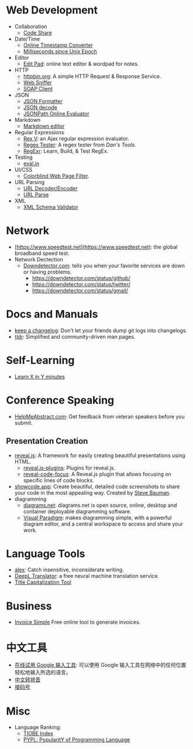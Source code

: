 # Web Development

* Collaboration
    * [Code Share](https://codeshare.io)
* Date/Time
    * [Online Timestamp Converter](http://www.epochconverter.com/)
    * [Milliseconds since Unix Epoch](http://currentmillis.com/)
* Editor
    * [Edit Pad](https://www.editpad.org): online text editor & wordpad for notes.
* HTTP
    * [httpbin.org](http://httpbin.org): A simple HTTP Request & Response Service.
    * [Web Sniffer](http://web-sniffer.net)
    * [SOAP Client](http://www.soapclient.com/soapclient)
* JSON
    * [JSON Formatter](http://www.jsoneditoronline.org/)
    * [JSON decode](http://json.parser.online.fr/)
    * [JSONPath Online Evaluator](https://jsonpath.com)
* Markdown
    * [Markdown editor](https://dillinger.io)
* Regular Expressions
    * [Rex V](http://www.rexv.org): an Ajax regular expression evaluator.
    * [Regex Tester](https://www.regexpal.com): A regex tester from _Dan's Tools_.
    * [RegExr](https://regexr.com): Learn, Build, & Test RegEx.
* Testing
    * [eval.in](https://eval.in)
* UI/CSS
    * [Colorblind Web Page Filter](https://www.toptal.com/designers/colorfilter/).
* URL Parsing
    * [URL Decoder/Encoder](http://meyerweb.com/eric/tools/dencoder/)
    * [URL Parse](https://mrcoles.com/urlparse/)
* XML
    * [XML Schema Validator](http://xmltools.corefiling.com/schemaValidate/)

# Network

* [https://www.speedtest.net](https://www.speedtest.net): the global broadband speed test.
* Network Dectection
    * [Downdetector.com](https://downdetector.com): tells you when your favorite services are down or having problems.
        * https://downdetector.com/status/github/
        * https://downdetector.com/status/twitter/
        * https://downdetector.com/status/gmail/

# Docs and Manuals

* [keep a changelog](https://keepachangelog.com): Don’t let your friends dump git logs into changelogs.
* [tldr](https://tldr.sh): Simplified and community-driven man pages.

# Self-Learning

* [Learn X in Y minutes](https://learnxinyminutes.com)

# Conference Speaking

* [HelpMeAbstract.com](http://helpmeabstract.com): Get feedback from veteran speakers before you submit.

## Presentation Creation

* [reveal.js](https://github.com/hakimel/reveal.js): A framework for easily creating beautiful presentations using HTML.
    * [reveal.js-plugins](https://github.com/rajgoel/reveal.js-plugins): Plugins for reveal.js.
    * [reveal-code-focus](https://github.com/bnjmnt4n/reveal-code-focus): A Reveal.js plugin that allows focusing on specific lines of code blocks.
* [showcode.app](https://showcode.app): Create beautiful, detailed code screenshots to share your code in the most appealing way. Created by [Steve Bauman](https://twitter.com/SteveTheBauman).
* diagramming
    * [diagrams.net](https://app.diagrams.net): diagrams.net is open source, online, desktop and container deployable diagramming software.
    * [Visual Paradigm](https://online.visual-paradigm.com): makes diagramming simple, with a powerful diagram editor, and a central workspace to access and share your work.

# Language Tools

* [alex](https://alexjs.com): Catch insensitive, inconsiderate writing.
* [DeepL Translator](https://www.deepl.com/en/translator): a free neural machine translation service.
* [Title Capitalization Tool](https://capitalizemytitle.com)

# Business

* [Invoice Simple](https://app.invoicesimple.com) Free online tool to generate invoices.

# 中文工具

* [在线试用 Google 输入工具](https://www.google.com/intl/zh-CN/inputtools/try/): 可以使用 Google 输入工具在网络中的任何位置轻松地输入所选的语言。
* [中文转拼音](https://www.ifreesite.com/pinyin/)
* [接码号](https://jiemahao.com)

# Misc

* Language Ranking:
    * [TIOBE Index](https://www.tiobe.com/tiobe-index/)
    * [PYPL: PopularitY of Programming Language](http://pypl.github.io/PYPL.html)
